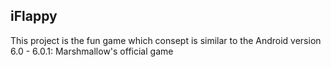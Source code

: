 ## iFlappy
This project is the fun game which consept is similar to the Android version 6.0 - 6.0.1: Marshmallow's official game
